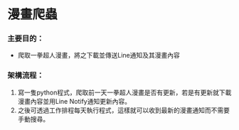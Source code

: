 # 漫畫爬蟲
### 主要目的：  
* 爬取一拳超人漫畫，將之下載並傳送Line通知及其漫畫內容

### 架構流程：  
 1. 寫一隻python程式，爬取前一天一拳超人漫畫是否有更新，若是有更新就下載漫畫內容並用Line Notify通知更新內容。  
 2. 之後可透過工作排程每天執行程式，這樣就可以收到最新的漫畫通知而不需要手動搜尋。

